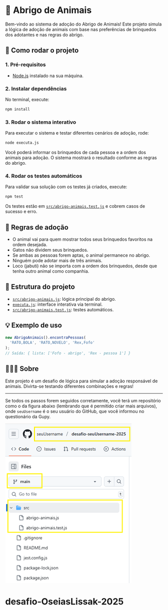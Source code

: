 # 🐾 Abrigo de Animais

Bem-vindo ao sistema de adoção do Abrigo de Animais! Este projeto simula a lógica de adoção de animais com base nas preferências de brinquedos dos adotantes e nas regras do abrigo.

## 🚀 Como rodar o projeto

### 1. Pré-requisitos

- [Node.js](https://nodejs.org/) instalado na sua máquina.

### 2. Instalar dependências

No terminal, execute:

```sh
npm install
```

### 3. Rodar o sistema interativo

Para executar o sistema e testar diferentes cenários de adoção, rode:

```sh
node executa.js
```

Você poderá informar os brinquedos de cada pessoa e a ordem dos animais para adoção. O sistema mostrará o resultado conforme as regras do abrigo.

### 4. Rodar os testes automáticos

Para validar sua solução com os testes já criados, execute:

```sh
npm test
```

Os testes estão em [`src/abrigo-animais.test.js`](src/abrigo-animais.test.js) e cobrem casos de sucesso e erro.

## 📝 Regras de adoção

- O animal vai para quem mostrar todos seus brinquedos favoritos na ordem desejada.
- Gatos não dividem seus brinquedos.
- Se ambas as pessoas forem aptas, o animal permanece no abrigo.
- Ninguém pode adotar mais de três animais.
- Loco (jabuti) não se importa com a ordem dos brinquedos, desde que tenha outro animal como companhia.

## 📂 Estrutura do projeto

- [`src/abrigo-animais.js`](src/abrigo-animais.js): lógica principal do abrigo.
- [`executa.js`](executa.js): interface interativa via terminal.
- [`src/abrigo-animais.test.js`](src/abrigo-animais.test.js): testes automáticos.

## 💡 Exemplo de uso

```js
new AbrigoAnimais().encontraPessoas(
  'RATO,BOLA', 'RATO,NOVELO', 'Rex,Fofo'
);
// Saída: { lista: ['Fofo - abrigo', 'Rex - pessoa 1'] }
```

## 🐶🐱🐢 Sobre

Este projeto é um desafio de lógica para simular a adoção responsável de animais. Divirta-se testando diferentes combinações e regras!

---

Se todos os passos forem seguidos corretamente, você terá um repositório como o da figura abaixo (lembrando que é permitido criar mais arquivos), onde `seuUsername` é o seu usuário do GitHub, que você informou no questionário da Gupy.

![Exemplo de repositório](estrutura-repositorio.png)
# desafio-OseiasLissak-2025

